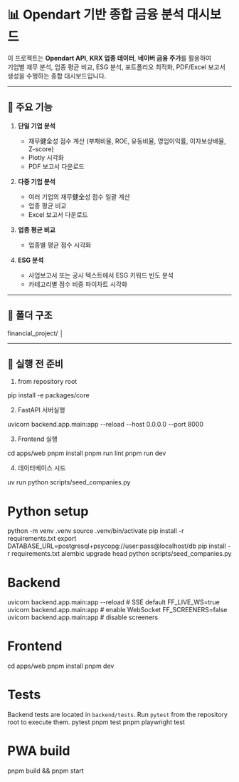 # 📊 Opendart 기반 종합 금융 분석 대시보드

이 프로젝트는 **Opendart API**, **KRX 업종 데이터**, **네이버 금융 주가**를 활용하여  
기업별 재무 분석, 업종 평균 비교, ESG 분석, 포트폴리오 최적화, PDF/Excel 보고서 생성을 수행하는 종합 대시보드입니다.

---

## 🚀 주요 기능

1. **단일 기업 분석**
   - 재무健全성 점수 계산 (부채비율, ROE, 유동비율, 영업이익률, 이자보상배율, Z-score)
   - Plotly 시각화
   - PDF 보고서 다운로드

2. **다중 기업 분석**
   - 여러 기업의 재무健全성 점수 일괄 계산
   - 업종 평균 비교
   - Excel 보고서 다운로드

3. **업종 평균 비교**
   - 업종별 평균 점수 시각화

4. **ESG 분석**
   - 사업보고서 또는 공시 텍스트에서 ESG 키워드 빈도 분석
   - 카테고리별 점수 비중 파이차트 시각화

---

## 📂 폴더 구조

financial_project/
│

---

## 🔑 실행 전 준비

1. from repository root

pip install -e packages/core

2. FastAPI 서버실행

uvicorn backend.app.main:app --reload --host 0.0.0.0 --port 8000

3. Frontend 실행

cd apps/web
pnpm install
pnpm run lint
pnpm run dev

4. 데이터베이스 시드

uv run python scripts/seed_companies.py

# Python setup

python -m venv .venv
source .venv/bin/activate
pip install -r requirements.txt
export DATABASE_URL=postgresql+psycopg://user:pass@localhost/db
pip install -r requirements.txt
alembic upgrade head
python scripts/seed_companies.py

# Backend

uvicorn backend.app.main:app --reload # SSE default
FF_LIVE_WS=true uvicorn backend.app.main:app # enable WebSocket
FF_SCREENERS=false uvicorn backend.app.main:app # disable screeners

# Frontend

cd apps/web
pnpm install
pnpm dev

# Tests

Backend tests are located in `backend/tests`. Run `pytest` from the repository root to execute them.
pytest
pnpm test
pnpm playwright test

# PWA build

pnpm build && pnpm start
